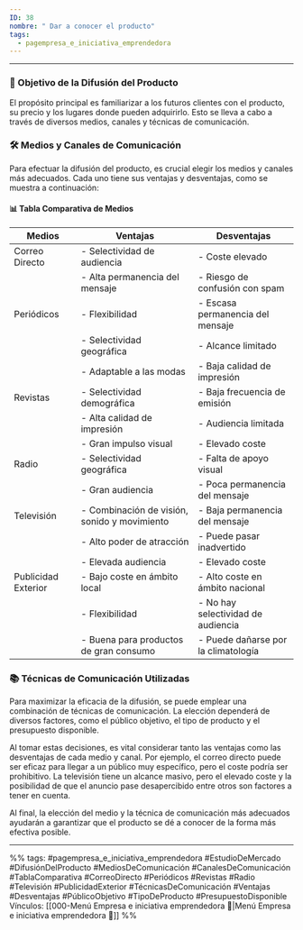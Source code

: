 ```yaml
---
ID: 38
nombre: " Dar a conocer el producto"
tags:
  - pagempresa_e_iniciativa_emprendedora
---
```

___
### 🎯 Objetivo de la Difusión del Producto

El propósito principal es familiarizar a los futuros clientes con el producto, su precio y los lugares donde pueden adquirirlo. Esto se lleva a cabo a través de diversos medios, canales y técnicas de comunicación.

### 🛠️ Medios y Canales de Comunicación

Para efectuar la difusión del producto, es crucial elegir los medios y canales más adecuados. Cada uno tiene sus ventajas y desventajas, como se muestra a continuación:

#### 📊 Tabla Comparativa de Medios

| Medios             | Ventajas                    | Desventajas                     |
|--------------------|-----------------------------|---------------------------------|
| Correo Directo     | - Selectividad de audiencia  | - Coste elevado                 |
|                    | - Alta permanencia del mensaje| - Riesgo de confusión con spam  |
| Periódicos         | - Flexibilidad              | - Escasa permanencia del mensaje|
|                    | - Selectividad geográfica    | - Alcance limitado              |
|                    | - Adaptable a las modas      | - Baja calidad de impresión     |
| Revistas           | - Selectividad demográfica   | - Baja frecuencia de emisión    |
|                    | - Alta calidad de impresión  | - Audiencia limitada            |
|                    | - Gran impulso visual        | - Elevado coste                 |
| Radio              | - Selectividad geográfica    | - Falta de apoyo visual         |
|                    | - Gran audiencia             | - Poca permanencia del mensaje  |
| Televisión         | - Combinación de visión, sonido y movimiento | - Baja permanencia del mensaje  |
|                    | - Alto poder de atracción    | - Puede pasar inadvertido       |
|                    | - Elevada audiencia          | - Elevado coste                 |
| Publicidad Exterior| - Bajo coste en ámbito local | - Alto coste en ámbito nacional |
|                    | - Flexibilidad               | - No hay selectividad de audiencia  |
|                    | - Buena para productos de gran consumo | - Puede dañarse por la climatología |

### 📚 Técnicas de Comunicación Utilizadas

Para maximizar la eficacia de la difusión, se puede emplear una combinación de técnicas de comunicación. La elección dependerá de diversos factores, como el público objetivo, el tipo de producto y el presupuesto disponible. 

Al tomar estas decisiones, es vital considerar tanto las ventajas como las desventajas de cada medio y canal. Por ejemplo, el correo directo puede ser eficaz para llegar a un público muy específico, pero el coste podría ser prohibitivo. La televisión tiene un alcance masivo, pero el elevado coste y la posibilidad de que el anuncio pase desapercibido entre otros son factores a tener en cuenta.

Al final, la elección del medio y la técnica de comunicación más adecuados ayudarán a garantizar que el producto se dé a conocer de la forma más efectiva posible.

____
%%
tags:  #pagempresa_e_iniciativa_emprendedora #EstudioDeMercado #DifusiónDelProducto #MediosDeComunicación #CanalesDeComunicación #TablaComparativa #CorreoDirecto #Periódicos #Revistas #Radio #Televisión #PublicidadExterior #TécnicasDeComunicación #Ventajas #Desventajas #PúblicoObjetivo #TipoDeProducto #PresupuestoDisponible 
Vínculos:  [[000-Menú Empresa e iniciativa emprendedora 📃|Menú Empresa e iniciativa emprendedora 📃]]
%%